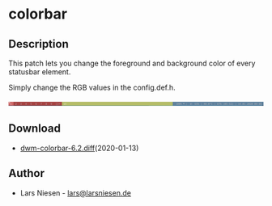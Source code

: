 colorbar
========

Description
-----------
This patch lets you change the foreground and background color of every
statusbar element.

Simply change the RGB values in the config.def.h.

![colorbar_screenshot](colorbar.png)

Download
--------
* [dwm-colorbar-6.2.diff](dwm-colorbar-6.2.diff)(2020-01-13)

Author
------
* Lars Niesen - <lars@larsniesen.de>
